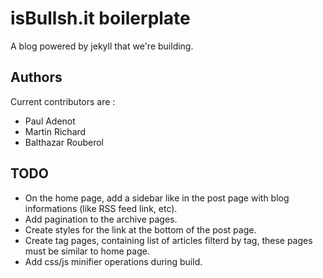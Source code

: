 # isBullsh.it boilerplate

A blog powered by jekyll that we're building.

## Authors

Current contributors are :

 - Paul Adenot
 - Martin Richard
 - Balthazar Rouberol

## TODO

 - On the home page, add a sidebar like in the post page with blog informations
   (like RSS feed link, etc).
 - Add pagination to the archive pages.
 - Create styles for the link at the bottom of the post page.
 - Create tag pages, containing list of articles filterd by tag, these pages
   must be similar to home page.
 - Add css/js minifier operations during build.
